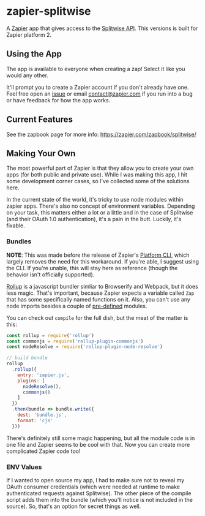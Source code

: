 # zapier-splitwise

A [Zapier](https://zapier.com) app that gives access to the [Splitwise API](http://dev.splitwise.com/). This versions is built for Zapier platform 2.

## Using the App

The app is available to everyone when creating a zap! Select it like you would any other. 

It'll prompt you to create a Zapier account if you don't already have one. Feel free open an [issue](https://github.com/xavdid/zapier-splitwise/issues) or email contact@zapier.com if you run into a bug or have feedback for how the app works.

## Current Features

See the zapbook page for more info: https://zapier.com/zapbook/splitwise/

## Making Your Own

The most powerful part of Zapier is that they allow you to create your own apps (for both public and private use). While I was making this app, I hit some development corner cases, so I've collected some of the solutions here.

In the current state of the world, it's tricky to use node modules within zapier apps. There's also no concept of environment variables. Depending on your task, this matters either a lot or a little and in the case of Splitwise (and their OAuth 1.0 authentication), it's a pain in the butt. Luckily, it's fixable.

### Bundles

**NOTE**: This was made before the release of Zapier's [Platform CLI](https://github.com/zapier/zapier-platform-cli), which largely removes the need for this workaround. If you're able, I suggest using the CLI. If you're unable, this will stay here as reference (though the behavior isn't officially supported). 

[Rollup](https://github.com/rollup/rollup) is a javascript bundler simliar to Browserify and Webpack, but it does less magic. That's important, because Zapier expects a variable called `Zap` that has some specifically named functions on it. Also, you can't use any node imports besides a couple of [pre-defined](https://zapier.com/developer/documentation/v2/scripting/#available-libraries) modules.

You can check out `compile` for the full dish, but the meat of the matter is this:

```javascript
const rollup = require('rollup')
const commonjs = require('rollup-plugin-commonjs')
const nodeResolve = require('rollup-plugin-node-resolve')

// build bundle
rollup
  .rollup({
    entry: 'zapier.js',
    plugins: [
      nodeResolve(),
      commonjs()
    ]
  })
  .then(bundle => bundle.write({
    dest: 'bundle.js',
    format: 'cjs'
  }))
```

There's definitely still some magic happening, but all the module code is in one file and Zapier seems to be cool with that. Now you can create more complicated Zapier code too!

### ENV Values

If I wanted to open source my app, I had to make sure not to reveal my OAuth consumer credentials (which were needed at runtime to make authenticated requests against Splitwise). The other piece of the compile script adds them into the bundle (which you'll notice is not included in the source). So, that's an option for secret things as well.
